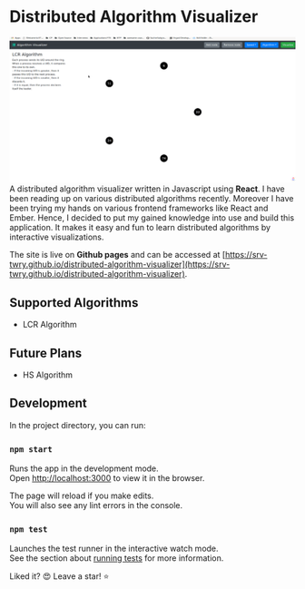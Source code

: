 # Distributed Algorithm Visualizer
![](readme-resources/demo.gif)
A distributed algorithm visualizer written in Javascript using **React**. I have been reading up on various distributed algorithms recently. Moreover I have been trying my hands on various frontend frameworks like React and Ember. Hence, I decided to put my gained knowledge into use and build this application. It makes it easy and fun to learn distributed algorithms by interactive visualizations.

The site is live on **Github pages** and can be accessed at [https://srv-twry.github.io/distributed-algorithm-visualizer](https://srv-twry.github.io/distributed-algorithm-visualizer).

## Supported Algorithms
- LCR Algorithm

## Future Plans
- HS Algorithm

## Development

In the project directory, you can run:

### `npm start`

Runs the app in the development mode.<br />
Open [http://localhost:3000](http://localhost:3000) to view it in the browser.

The page will reload if you make edits.<br />
You will also see any lint errors in the console.

### `npm test`

Launches the test runner in the interactive watch mode.<br />
See the section about [running tests](https://facebook.github.io/create-react-app/docs/running-tests) for more information.

Liked it? :heart_eyes: Leave a star! :star: